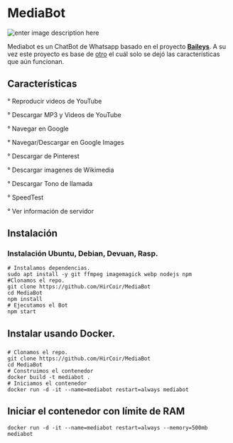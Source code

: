 # MediaBot

![enter image description here](https://hircoir.ml/temp/github-contribution-grid-snake.svg)

Mediabot es un ChatBot de Whatsapp  basado en el proyecto  **[Baileys](https://github.com/adiwajshing/Baileys)**.  A su vez este proyecto es base de [otro](https://github.com/DikaArdnt/Hisoka-Morou) el cuál solo se dejó las características que aún funcionan.
## Características
° Reproducir videos de YouTube

° Descargar MP3 y Videos de YouTube

° Navegar en Google

° Navegar/Descargar en Google Images

° Descargar de Pinterest

° Descargar imagenes de Wikimedia

° Descargar Tono de llamada

° SpeedTest

° Ver información de servidor

## Instalación
### Instalación Ubuntu, Debian, Devuan, Rasp.

    # Instalamos dependencias.
    sudo apt install -y git ffmpeg imagemagick webp nodejs npm
    #Clonamos el repo.
    git clone https://github.com/HirCoir/MediaBot
    cd MediaBot
    npm install
    # Ejecutamos el Bot
    npm start
## Instalar usando Docker.
### 

    # Clonamos el repo.
    git clone https://github.com/HirCoir/MediaBot
    cd MediaBot
    # Construimos el contenedor
    docker build -t mediabot .
    # Iniciamos el contenedor
    docker run -d -it --name=mediabot restart=always mediabot
## Iniciar el contenedor con límite de RAM

    docker run -d -it --name=mediabot restart=always --memory=500mb mediabot
